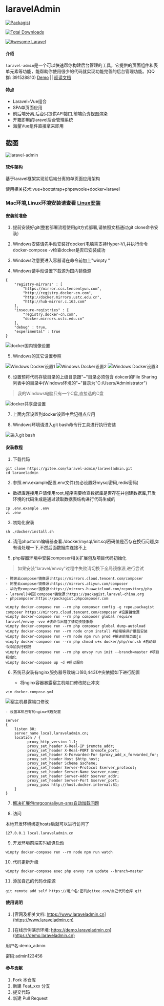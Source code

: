# laravelAdmin

[![Packagist](https://img.shields.io/packagist/l/encore/laravel-admin.svg?maxAge=2592000)](https://gitee.com/laravel-admin/laraveladmin)  

[![Total Downloads](https://img.shields.io/packagist/dt/zsping1989/laravel-admin.svg?style=flat-square)](https://gitee.com/laravel-admin/laraveladmin)  

[![Awesome Laravel](https://img.shields.io/badge/Awesome-laraveladmin-green)](https://gitee.com/laravel-admin/laraveladmin)

#### 介绍
`laravel-admin`是一个可以快速帮你构建后台管理的工具，它提供的页面组件和表单元素等功能，能帮助你使用很少的代码就实现功能完善的后台管理功能。\(QQ群: 391528810\)
[Demo](http://demo.laraveladmin.cn) \|\| [阅读文档](http://www.laraveladmin.cn/home/index)

#### 特点

- Laravel+Vue组合
- SPA单页面应用
- 前后端分离,后台只提供API接口,前端负责视图渲染
- 开箱即用的laravel后台管理系统
- 海量Vue组件直接拿来即用

## 截图

![laravel-admin](https://www.laraveladmin.cn/storage/uploads/images/2020/12/05/kg3F2blsJISs6GbyFdmItHU7VKGLPx4zUIrPS0H6.jpeg)

#### 软件架构

基于laravel框架实现前后端分离的单页面应用架构

使用相关技术:vue+bootstrap+phpswoole+docker+laravel

### Mac环境,Linux环境安装请查看 [Linux安装](README.md)

#### 安装前准备

1. 提前安装好git(整套部署流程使用git方式部署,请依照文档通过git clone命令安装)

2. Windows安装请先手动安装好docker(电脑需支持Hyper-V),并执行命令docker-compose -v检查docker是否已安装成功

3. Windows注意要进入容器请在命令前加上"winpty "

4. Windows请手动设置下载源为国内镜像源

```json5
{
    "registry-mirrors" : [
        "https://mirror.ccs.tencentyun.com",
        "http://registry.docker-cn.com",
        "http://docker.mirrors.ustc.edu.cn",
        "http://hub-mirror.c.163.com"
    ],
    "insecure-registries" : [
        "registry.docker-cn.com",
        "docker.mirrors.ustc.edu.cn"
    ],
    "debug" : true,
    "experimental" : true
}

```

![docker国内镜像设置](https://www.laraveladmin.cn/storage/uploads/images/2020/12/08/7x7wz5WhsQw9drW7yXFmN7DLjZGWvzubcO4PKzFi.png)

5. Windows的其它设置参照

![Windows Docker设置1](https://www.laraveladmin.cn/storage/uploads/images/2020/12/09/P4zc6g4g8pG7DkZjfuC0w6tGDq6eKfJ9mMrumxIR.png)
![Windows Docker设置2](https://www.laraveladmin.cn/storage/uploads/images/2020/12/09/ZOZaJgLBtWQPmSgHClTixeKinFcFP4Da0CTsA2ia.png)
![Windows Docker设置3](https://www.laraveladmin.cn/storage/uploads/images/2020/12/09/SHCVxkHIf6eaLft4yaT1ztTyMXQ6Z8S4xFkx4g3R.png)

6. 设置预将代码存放目录的上级目录跟"\~"目录必须包含 dokcer的File Sharing列表中的目录中(Windows环境的"\~"目录为"C:/Users/Administrator")

> 我的Windows电脑只有一个C盘,直接选的C盘

![docker共享盘设置](https://www.laraveladmin.cn/storage/uploads/images/2020/12/08/kqeBi3cAq0D6NQD0H1mcLNdY3e6IqPUbUEJZwAZf.png)

7. 上面内容设置到docker设置中后记得点应用

8. Windows环境请进入git bash命令行工具进行执行安装
   
![进入git bash](https://www.laraveladmin.cn/storage/uploads/images/2020/12/09/DCVTN13VC08tcVTBGtpYB0xzCrhMf1Gq9DNKfEPl.png)

#### 安装教程

1. 下载代码

```shell
git clone https://gitee.com/laravel-admin/laraveladmin.git
cd laraveladmin
```

2. 参照.env.example配置.env文件(务必设置好mysql密码,redis密码)

- 数据库连接用户请使用root,程序需要检查数据库是否存在并创建数据库,开发环境的代码生成是通过读取数据表结构进行代码生成的

```shell
cp .env.example .env
vi .env
```

3. 初始化安装

```shell
sh ./docker/install.sh
```

4. 请用phpstorm编辑器查看./docker/mysql/init.sql密码值是否存在换行问题,如有请处理一下,不然后面数据库连接不上

5. php容器环境中安装composer相关扩展包及项目代码初始化

> 如果安装"laravel/envoy"过程中失败请切换下全局镜像源,进行尝试

    - 腾讯云composer镜像源:https://mirrors.cloud.tencent.com/composer
    - 阿里云composer镜像源:https://mirrors.aliyun.com/composer
    - 华为云composer镜像源:https://mirrors.huaweicloud.com/repository/php
    - laravel(中国)composer镜像源:https://packagist.laravel-china.org
    - phpcomposer:https://packagist.phpcomposer.com

```shell
winpty docker-compose run --rm php composer config -g repo.packagist composer https://mirrors.cloud.tencent.com/composer #设置镜像源
winpty docker-compose run --rm php composer global require laravel/envoy -vvv #该命令出错了请切换镜像源
winpty docker-compose run --rm php composer global dump-autoload
winpty docker-compose run --rm node cnpm install #前端编译扩展包安装
winpty docker-compose run --rm node npm run prod #编译前端页面js
winpty docker-compose run --rm php chmod u+x docker/php/run.sh #启动命令添加执行权限
winpty docker-compose run --rm php envoy run init --branch=master #项目初始化
winpty docker-compose up -d #启动服务
```
6. 系统已安装有nginx服务器导致端口(80,443)冲突依据如下进行配置
    
    - 将nginx容器暴露宿主机端口修改防止冲突
    
```shell
vim docker-compose.yml
```
![宿主机暴露端口修改](https://www.laraveladmin.cn/storage/uploads/images/2020/12/28/jYgF3xITF8KGmqgDHTNtqOP6fZeAySo11Bih2mkY.jpeg)
    
    - 设置本机已有的nginx代理配置
    
```
server
{
    listen 80;
    server_name local.laraveladmin.cn;
    location / {
          proxy_http_version 1.1;
          proxy_set_header X-Real-IP $remote_addr;
          proxy_set_header X-Real-PORT $remote_port;
          proxy_set_header X-Forwarded-For $proxy_add_x_forwarded_for;
          proxy_set_header Host $http_host;
          proxy_set_header Scheme $scheme;
          proxy_set_header Server-Protocol $server_protocol;
          proxy_set_header Server-Name $server_name;
          proxy_set_header Server-Addr $server_addr;
          proxy_set_header Server-Port $server_port;
          proxy_pass http://host.docker.internal:81;
    }
}
```

7. [解决扩展包mrgoon/aliyun-sms自动加载问题](/aliyun_sms.md "解决扩展包mrgoon/aliyun-sms自动加载问题")

8. 访问

本地开发环境绑定hosts后就可以进行访问了

```
127.0.0.1 local.laraveladmin.cn
```

9. 开发环境前端实时编译启动

```shell
winpty docker-compose run --rm node npm run watch
```

10. 代码更新升级

```shell
winpty docker-compose exec php envoy run update --branch=master
```

11. 添加自己的代码仓库源

```shell
git remote add self https://用户名:密码@gitee.com/自己代码仓库.git
```


#### 使用说明

1. [官网及相关文档: https://www.laraveladmin.cn](https://www.laraveladmin.cn)

2. [在线示例演示环境: https://demo.laraveladmin.cn](https://demo.laraveladmin.cn)

用户名:demo_admin
    
密码:admin123456

#### 参与贡献

1. Fork 本仓库
2. 新建 Feat_xxx 分支
3. 提交代码
4. 新建 Pull Request

